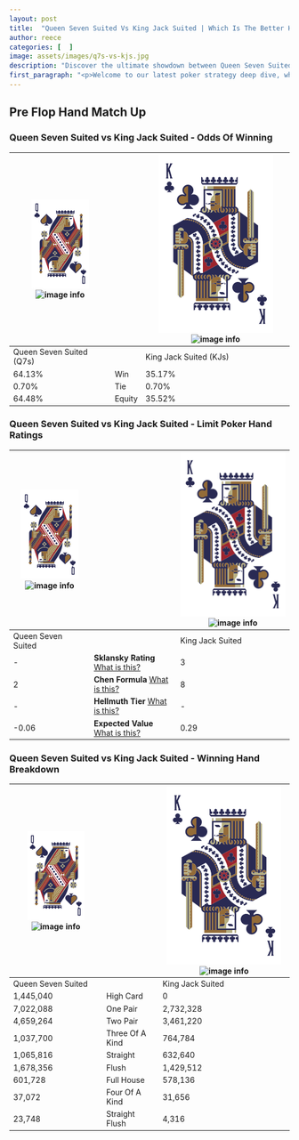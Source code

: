 ```yaml
---
layout: post
title:  "Queen Seven Suited Vs King Jack Suited | Which Is The Better Hand In Poker? A Complete Guide"
author: reece
categories: [  ]
image: assets/images/q7s-vs-kjs.jpg
description: "Discover the ultimate showdown between Queen Seven Suited and King Jack Suited in poker! Uncover the odds, strategies, and scenarios where one hand triumphs over the other. Get ready to up your poker game with this thrilling analysis."
first_paragraph: "<p>Welcome to our latest poker strategy deep dive, where we're pitting two distinct hands against each other in a high-stakes showdown: Queen Seven Suited vs King Jack Suited.</p><p>In the dynamic world of poker, every decision counts, and knowing which hand holds the upper hand is key to your success at the table.</p><p>In this article, we'll dissect these two hands, explore the scenarios where one dominates the other, and equip you with the knowledge to make strategic choices that can tip the odds in your favor.</p><p>Get ready to unravel the intriguing dynamics of these poker hands and elevate your game to new heights.</p>"
---
```




[comment]: # (sp0)

## Pre Flop Hand Match Up

<div class="table hand-ratings" markdown="1"> 



### Queen Seven Suited vs King Jack Suited - Odds Of Winning


    
| ![image info](assets/images/hand1/Q.png) ![image info](assets/images/hand1/7s.png) |  | ![image info](assets/images/hand2/K.png) ![image info](assets/images/hand2/Js.png) |
| -------- | -------- | -------- |
| Queen Seven Suited (Q7s) |  | King Jack Suited (KJs) |
| 64.13% | Win | 35.17% |
| 0.70% | Tie | 0.70% |
| 64.48% | Equity | 35.52% |




[comment]: # (sp1)



### Queen Seven Suited vs King Jack Suited - Limit Poker Hand Ratings


    
| ![image info](assets/images/hand1/Q.png) ![image info](assets/images/hand1/7s.png) |  | ![image info](assets/images/hand2/K.png) ![image info](assets/images/hand2/Js.png) |
| -------- | -------- | -------- |
| Queen Seven Suited |  | King Jack Suited |
| - | **Sklansky Rating** [What is this?](/sklansky-rating-explained) | 3 |
| 2 | **Chen Formula** [What is this?](/chen-formula-explained) | 8 |
| - | **Hellmuth Tier** [What is this?](/Hellmuth-tier-explained) | - |
| -0.06 | **Expected Value** [What is this?](/expected-value-explained) | 0.29 |




[comment]: # (sp2)



### Queen Seven Suited vs King Jack Suited - Winning Hand Breakdown


    
| ![image info](assets/images/hand1/Q.png) ![image info](assets/images/hand1/7s.png) |  | ![image info](assets/images/hand2/K.png) ![image info](assets/images/hand2/Js.png) |
| -------- | -------- | -------- |
| Queen Seven Suited |  | King Jack Suited |
| 1,445,040 | High Card | 0 |
| 7,022,088 | One Pair | 2,732,328 |
| 4,659,264 | Two Pair | 3,461,220 |
| 1,037,700 | Three Of A Kind | 764,784 |
| 1,065,816 | Straight | 632,640 |
| 1,678,356 | Flush | 1,429,512 |
| 601,728 | Full House | 578,136 |
| 37,072 | Four Of A Kind | 31,656 |
| 23,748 | Straight Flush | 4,316 |




[comment]: # (sp3)



</div>

[comment]: # (sp4)



[comment]: # (sp5)

